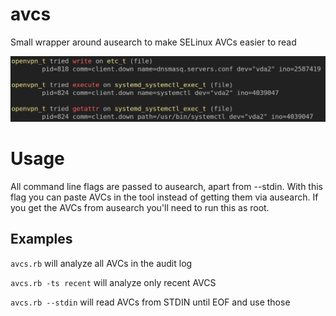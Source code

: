 # avcs
Small wrapper around ausearch to make SELinux AVCs easier to read

![Screenshot of the output the tool generates](screenshot.jpg)

# Usage
All command line flags are passed to ausearch, apart from --stdin.
With this flag you can paste AVCs in the tool instead of getting them via ausearch.
If you get the AVCs from ausearch you'll need to run this as root.

## Examples
`avcs.rb`
will analyze all AVCs in the audit log

`avcs.rb -ts recent`
will analyze only recent AVCS

`avcs.rb --stdin`
will read AVCs from STDIN until EOF and use those
